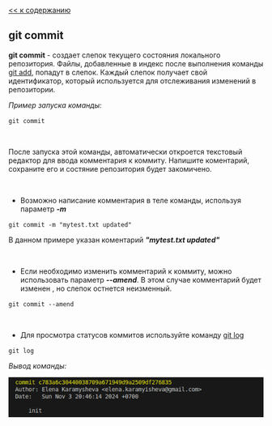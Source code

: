 [<< к содержанию](./readme.md)

## git commit

**git commit** - создает слепок текущего состояния локального репозитория. Файлы, добавленные в индекс после выполнения команды [git add](./add.md), попадут в слепок. Каждый слепок получает свой идентификатор, который используется для отслеживания изменений в репозитории.

*Пример запуска команды:*

```bash=
git commit
```
<br>

После запуска этой команды, автоматически откроется текстовый редактор для ввода комментария к коммиту. Напишите коментарий, сохраните его и  состяние репозитория будет закомичено.

<br>

* Возможно написание комментария в теле команды, используя параметр ***-m***

```bash=
git commit -m "mytest.txt updated"
```

В данном примере указан коментарий ***"mytest.txt updated"***

<br>

* Если необходимо изменить комментарий к коммиту, можно использовать параметр ***--amend***. В этом случае комментарий будет изменен , но слепок остнется неизменный.

```bash=
git commit --amend
```
<br>

* Для просмотра статусов коммитов используйте команду [git log](./log.md)

```bash=
git log
```

*Вывод команды:*

![log commit status](./assets/skillfact_git_log_commit_output.png)

